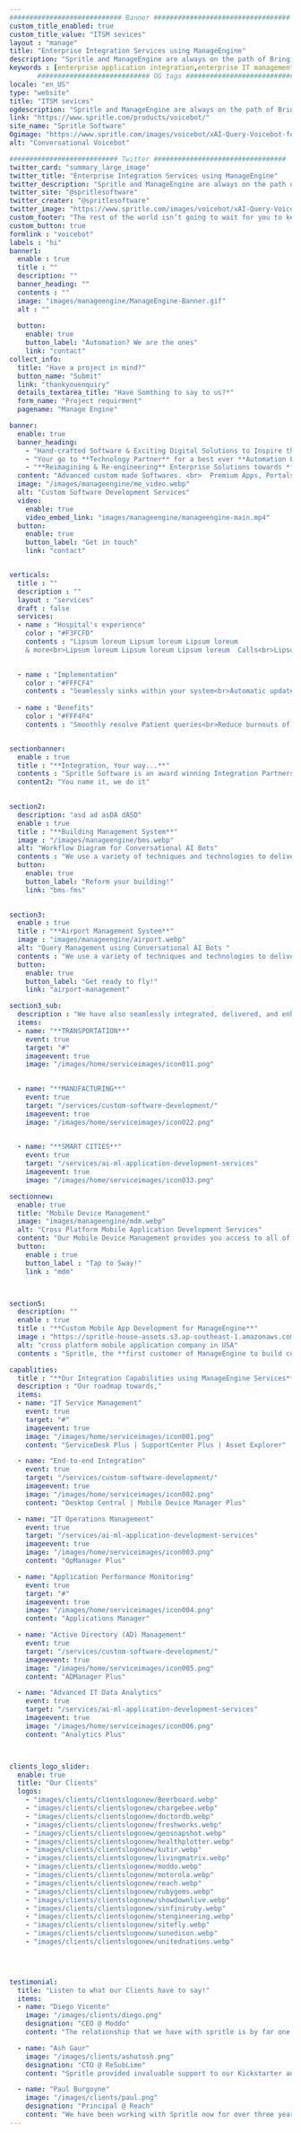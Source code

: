 ```yaml
---
############################ Banner ##################################
custom_title_enabled: true
custom_title_value: "ITSM sevices"
layout : "manage"
title: "Enterprise Integration Services using ManageEngine"
description: "Spritle and ManageEngine are always on the path of Bringing IT Together by Integrating two different systems to create a unified system, migrating data from legacy systems, building custom applications, etc. We build systems that monitor & manage the slightest problem, keeping your process intact and your business on track!"
keywords : [enterprise application integration,enterprise IT management,network management software,manageengine inventory management,it inventory management system,it servicedesk software,advanced IT data analytics,service management software,enterprise service management,IT operations management,management engine servicedesk plus]
       ############################ OG tags #################################
locale: "en_US"
type: "website"
title: "ITSM sevices" 
ogdescription: "Spritle and ManageEngine are always on the path of Bringing IT Together by Integrating two different systems to create a unified system, migrating data from legacy systems, building custom applications, etc. We build systems that monitor & manage the slightest problem, keeping your process intact and your business on track!"   
link: "https://www.spritle.com/products/voicebot/"
site_name: "Spritle Software"
Ogimage: "https://www.spritle.com/images/voicebot/xAI-Query-Voicebot-for-Patients.png.pagespeed.ic._Eo2HDj5Em.webp" 
alt: "Conversational Voicebot" 

########################### Twitter #################################
twitter_card: "summary_large_image"
twitter_title: "Enterprise Integration Services using ManageEngine"  
twitter_description: "Spritle and ManageEngine are always on the path of Bringing IT Together by Integrating two different systems to create a unified system, migrating data from legacy systems, building custom applications, etc. We build systems that monitor & manage the slightest problem, keeping your process intact and your business on track!"
twitter_site: "@spritlesoftware"
twitter_creater: "@spritlesoftware"
twitter_image: "https://www.spritle.com/images/voicebot/xAI-Query-Voicebot-for-Patients.png.pagespeed.ic._Eo2HDj5Em.webp" 
custom_footer: "The rest of the world isn’t going to wait for you to keep up with the **ever-evolving future** so what’s stopping you?"
custom_button: true
formlink : "voicebot"
labels : "hi"
banner1:
  enable : true
  title : ""
  description: ""
  banner_heading: ""
  contents : ""
  image: "images/manageengine/ManageEngine-Banner.gif"
  alt : ""
   
  button:
    enable: true
    button_label: "Automation? We are the ones"
    link: "contact"
collect_info:
  title: "Have a project in mind?"
  button_name: "Submit"
  link: "thankyouenquiry"
  details_textarea_title: "Have Somthing to say to us?*"
  form_name: "Project requirment"
  pagename: "Manage Engine"

banner:
  enable: true
  banner_heading:
    - "Hand-crafted Software & Exciting Digital Solutions to Inspire the **Future.**"
    - "Your go to **Technology Partner** for a best ever **Automation Experience.**"
    - "**Reimagining & Re-engineering** Enterprise Solutions towards **efficiency.**"
  content: "Advanced custom made Softwares. <br>  Premium Apps, Portals & Digital Solutions.<br> We aim to innovate cutting-edge technologies for a better tomorrow."
  image: "/images/manageengine/me_video.webp"
  alt: "Custom Software Development Services"
  video:
    enable: true
    video_embed_link: "images/manageengine/manageengine-main.mp4"
  button:
    enable: true
    button_label: "Get in touch"
    link: "contact"


verticals:
  title : ""
  description : ""
  layout : "services"
  draft : false
  services:
  - name : "Hospital's experience"
    color : "#F3FCFD"
    contents : "Lipsum loreum Lipsum loreum Lipsum loreum 
    & more<br>Lipsum loreum Lipsum loreum Lipsum loreum  Calls<br>Lipsum loreum Lipsum loreum Lipsum loreum"
    

  - name : "Implementation"
    color : "#FFFCF4"
    contents : "Seamlessly sinks within your system<br>Automatic updates at the backend<br> Real-time humanlike support<br>Easy API Integration"
    
  - name : "Benefits"
    color : "#FFF4F4"
    contents : "Smoothly resolve Patient queries<br>Reduce burnouts of your staffs<br>24/7 healthcare assistance </br>Saves your cost up to 80%"


sectionbanner:
  enable : true
  title : "**Integration, Your way...**"
  contents : "Spritle Software is an award winning Integration Partners with ManageEngine rendering active directory monitoring software, software metering tools, hardware inventory management system, Netflow analyser, firewall reporting tool, and much more."
  content2: "You name it, we do it"
 

section2:
  description: "asd ad asDA dASD"
  enable : true
  title : "**Building Management System**"
  image : "/images/manageengine/bms.webp"
  alt: "Workflow Diagram for Conversational AI Bots"
  contents : "We use a variety of techniques and technologies to deliver Airport Management System services, guaranteeing that there is no downtime at the airports. Even the smallest errors are recorded, raised as tickets, and automatically assigned to the relevant party."
  button:
    enable: true
    button_label: "Reform your building!"
    link: "bms-fms"

    
section3:
  enable : true
  title : "**Airport Management System**"
  image : "images/manageengine/airport.webp"
  alt: "Query Management using Conversational AI Bots "
  contents : "We use a variety of techniques and technologies to deliver Airport Management System services, guaranteeing that there is no downtime at the airports. Even the smallest errors are recorded, raised as tickets, and automatically assigned to the relevant party."
  button:
    enable: true
    button_label: "Get ready to fly!"
    link: "airport-management"

section3_sub:
  description : "We have also seamlessly integrated, delivered, and enhanced the custom-built **Fault Management System** for the below verticals"
  items:
  - name: "**TRANSPORTATION**"
    event: true
    target: "#"
    imageevent: true
    image: "/images/home/serviceimages/icon011.png"
   

  - name: "**MANUFACTURING**"
    event: true
    target: "/services/custom-software-development/"
    imageevent: true
    image: "/images/home/serviceimages/icon022.png"
 

  - name: "**SMART CITIES**"
    event: true
    target: "/services/ai-ml-application-development-services"
    imageevent: true
    image: "/images/home/serviceimages/icon033.png"

sectionnew:
  enable: true
  title: "Mobile Device Management"
  image: "images/manageengine/mdm.webp"
  alt: "Cross Platform Mobile Application Development Services"
  content: "Our Mobile Device Management provides you access to all of your devices through one platform. Using our MDM system, you can track locations, lock down personal apps, get alerts when devices leave a permitted region, erase business data, and more."
  button:
    enable : true
    button_label : "Tap to Sway!"
    link : "mdm"



section5:
  description: ""
  enable : true
  title : "**Custom Mobile App Development for ManageEngine**"
  image : "https://spritle-house-assets.s3.ap-southeast-1.amazonaws.com/manageengine/fms-mob-img-min.webp"
  alt: "cross platform mobile application company in USA"
  contents : "Spritle, the **first customer of ManageEngine to build custom mobile application**, specifically designed for on-the-ground Technicians to have access to data, monitor & perform actions from where they are!"

capablities:
  title : "**Our Integration Capabilities using ManageEngine Services**"
  description : "Our roadmap towards,"
  items:
  - name: "IT Service Management"
    event: true
    target: "#"
    imageevent: true
    image: "/images/home/serviceimages/icon001.png"
    content: "ServiceDesk Plus | SupportCenter Plus | Asset Explorer"

  - name: "End-to-end Integration"
    event: true
    target: "/services/custom-software-development/"
    imageevent: true
    image: "/images/home/serviceimages/icon002.png"
    content: "Desktop Central | Mobile Device Manager Plus"

  - name: "IT Operations Management"
    event: true
    target: "/services/ai-ml-application-development-services"
    imageevent: true
    image: "/images/home/serviceimages/icon003.png"
    content: "OpManager Plus"

  - name: "Application Performance Monitoring"
    event: true
    target: "#"
    imageevent: true
    image: "/images/home/serviceimages/icon004.png"
    content: "Applications Manager"

  - name: "Active Directory (AD) Management"
    event: true
    target: "/services/custom-software-development/"
    imageevent: true
    image: "/images/home/serviceimages/icon005.png"
    content: "ADManager Plus"

  - name: "Advanced IT Data Analytics"
    event: true
    target: "/services/ai-ml-application-development-services"
    imageevent: true
    image: "/images/home/serviceimages/icon006.png"
    content: "Analytics Plus"



clients_logo_slider:
  enable: true
  title: "Our Clients"
  logos:
    - "images/clients/clientslogonew/Beerboard.webp"
    - "images/clients/clientslogonew/chargebee.webp"
    - "images/clients/clientslogonew/doctordb.webp"
    - "images/clients/clientslogonew/freshworks.webp"
    - "images/clients/clientslogonew/geosnapshot.webp"
    - "images/clients/clientslogonew/healthplotter.webp"
    - "images/clients/clientslogonew/kutir.webp"
    - "images/clients/clientslogonew/livingmatrix.webp"
    - "images/clients/clientslogonew/moddo.webp"
    - "images/clients/clientslogonew/motorola.webp"
    - "images/clients/clientslogonew/reach.webp"
    - "images/clients/clientslogonew/rubygems.webp"
    - "images/clients/clientslogonew/showdownlive.webp"
    - "images/clients/clientslogonew/sinfiniruby.webp"
    - "images/clients/clientslogonew/stengineering.webp"
    - "images/clients/clientslogonew/sitefly.webp"
    - "images/clients/clientslogonew/sunedison.webp"
    - "images/clients/clientslogonew/unitednations.webp"


 

testimonial:
  title: "Listen to what our Clients have to say!"
  items:
  - name: "Diego Vicente"
    image: "/images/clients/diego.png"
    designation: "CEO @ Moddo"
    content: "The relationship that we have with spritle is by far one of the biggest assets our firm is glad to have. Their devotion and dedication to their clients is something truly admirable…"

  - name: "Ash Gaur"
    image: "/images/clients/ashutosh.png"
    designation: "CTO @ ReSubLime"
    content: "Spritle provided invaluable support to our Kickstarter and they prioritized every detail, ensuring that we were given the best possible management and treatment…"

  - name: "Paul Burgoyne"
    image: "/images/clients/paul.png"
    designation: "Principal @ Reach"
    content: "We have been working with Spritle now for over three years and what a run it has been. I wish to thank you for all your talent, creativity and energy. I am grateful to be a partner…"
---
```

